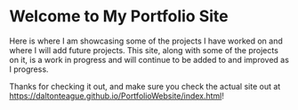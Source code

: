 # Welcome to My Portfolio Site

Here is where I am showcasing some of the projects I have worked on and where I will add future projects. 
This site, along with some of the projects on it, is a work in progress and will continue to be added to
and improved as I progress.

Thanks for checking it out, and make sure you check the actual site out at https://daltonteague.github.io/PortfolioWebsite/index.html!
